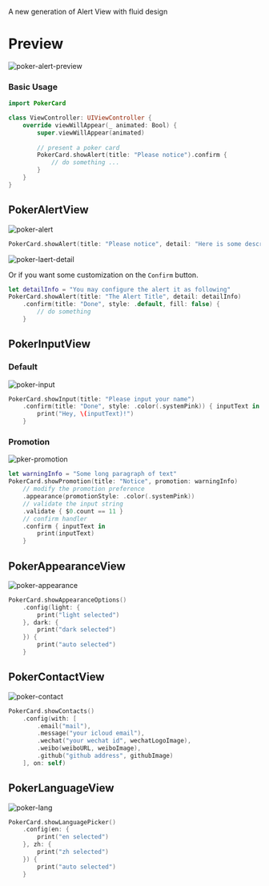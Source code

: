 A new generation of Alert View with fluid design

# Preview
![poker-alert-preview](https://photos.iweslie.com/github/pokercard/poker-alert-preview.png)

### Basic Usage

```swift
import PokerCard

class ViewController: UIViewController {
    override viewWillAppear(_ animated: Bool) {
        super.viewWillAppear(animated)
        
        // present a poker card 
        PokerCard.showAlert(title: "Please notice").confirm {
            // do something ...
        }
    }
}
```

## PokerAlertView

![poker-alert](https://photos.iweslie.com/github/pokercard/poker-alert.png)

```swift
PokerCard.showAlert(title: "Please notice", detail: "Here is some descripttion ...")
```

![poker-laert-detail](https://photos.iweslie.com/github/pokercard/poker-laert-detail.png)

Or if you want some customization on the `Confirm` button.
```swift
let detailInfo = "You may configure the alert it as following"
PokerCard.showAlert(title: "The Alert Title", detail: detailInfo)
    .confirm(title: "Done", style: .default, fill: false) {
        // do something
    }
```

## PokerInputView

### Default

![poker-input](https://photos.iweslie.com/github/pokercard/poker-input.png)

```swift
PokerCard.showInput(title: "Please input your name")
    .confirm(title: "Done", style: .color(.systemPink)) { inputText in 
        print("Hey, \(inputText)!")
    }
```

### Promotion

![pker-promotion](https://photos.iweslie.com/github/pokercard/poker-promotion.png)

```swift
let warningInfo = "Some long paragraph of text"
PokerCard.showPromotion(title: "Notice", promotion: warningInfo)
    // modify the promotion preference 
    .appearance(promotionStyle: .color(.systemPink))
    // validate the input string
    .validate { $0.count == 11 }
    // confirm handler 
    .confirm { inputText in 
        print(inputText)
    }
```

## PokerAppearanceView

![poker-appearance](https://photos.iweslie.com/github/pokercard/poker-appearance.png)

```swift
PokerCard.showAppearanceOptions()
    .config(light: {
        print("light selected")
    }, dark: {
        print("dark selected")
    }) {
        print("auto selected")
    }
```

## PokerContactView

![poker-contact](https://photos.iweslie.com/github/pokercard/poker-contact.png)

```swift
PokerCard.showContacts()
    .config(with: [
        .email("mail"),
        .message("your icloud email"),
        .wechat("your wechat id", wechatLogoImage),
        .weibo(weiboURL, weiboImage),
        .github("github address", githubImage)
    ], on: self)
```

## PokerLanguageView

![poker-lang](https://photos.iweslie.com/github/pokercard/poker-lang.png)

```swift
PokerCard.showLanguagePicker()
    .config(en: {
        print("en selected")
    }, zh: {
        print("zh selected")
    }) {
        print("auto selected")
    }
```
